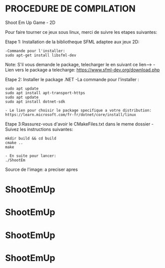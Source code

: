 # PROCEDURE DE COMPILATION

Shoot Em Up Game - 2D

Pour faire tourner ce jeux sous linux, merci de suivre les etapes suivantes:

Etape 1: Installation de la bibliotheque SFML adaptee aux jeux 2D:

	-Commande pour l'installer:
 	sudo apt-get install libsfml-dev
Note:	S'il vous demande le package, telecharger le en suivant ce lien-->
	-Lien vers le package a telecharge: https://www.sfml-dev.org/download.php

Etape 2: Installer le package .NET
	-La commande pour l'installer : 
	
	sudo apt update
	sudo apt install apt-transport-https
	sudo apt update
	sudo apt install dotnet-sdk
	
	- Le lien pour choisir le package specifique a votre distribution:
	https://learn.microsoft.com/fr-fr/dotnet/core/install/linux

Etape 3:Rassurez-vous d'avoir le CMakeFiles.txt dans le meme dossier
	-Suivez les instructions suivantes:
	
	mkdir build && cd build
	cmake ..
	make
	
	- En suite pour lancer:
 	./ShootEm
	
Source de l'image: a preciser apres
# ShootEmUp
# ShootEmUp
# ShootEmUp
# ShootEmUp
